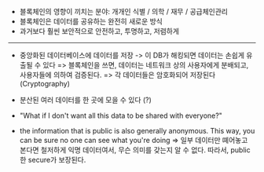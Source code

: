 - 블록체인의 영향이 끼치는 분야: 개개인 식별 / 의학 / 재무 / 공급체인관리
- 블록체인은 데이터를 공유하는 완전히 새로운 방식
- 과거보다 훨씬 보안적으로 안전하고, 투명하고, 저렴하게


---

- 중앙화된 데이터베이스에 데이터를 저장 -> 이 DB가 해킹되면 데이터는 손쉽게 유출될 수 있다
=> 블록체인을 쓰면, 데이터는 네트워크 상의 사용자에게 분배되고, 사용자들에 의하여 검증된다.
=> 각 데이터들은 암호화되어 저장된다 (Cryptography)

- 분산된 여러 데이터를 한 곳에 모을 수 있다 (?)

- "What if I don't want all this data to be shared with everyone?"
- the information that is public is also generally anonymous. This way, you can be sure no one can see what you're doing
=> 일부 데이터만 뗴어놓고 본다면 철저하게 익명 데이터여서, 무슨 의미를 갖는지 알 수 없다. 따라서, public한 secure가 보장된다.
